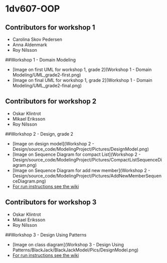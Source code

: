 # 1dv607-OOP


## Contributors for workshop 1
* Carolina Skov Pedersen
* Anna Aldenmark
* Roy Nilsson

##Workshop 1 - Domain Modeling
* [Image on first UML for workshop 1, grade 2](Workshop 1 - Domain Modeling/UML_grade2-first.png)
* [Image on final UML for workshop 1, grade 2](Workshop 1 - Domain Modeling/UML_grade2-final.png)

## Contributors for workshop 2
* Oskar Klintrot
* Mikael Eriksson
* Roy Nilsson

##Workshop 2 - Design, grade 2
* [Image on design model](Workshop 2 - Design/source_code/ModelingProject/Pictures/DesignModel.png)
* [Image on Sequence Diagram for compact List](Workshop 2 - Design/source_code/ModelingProject/Pictures/CompactListSequenceDiagram.png)
* [Image on Sequence Diagram for add new member](Workshop 2 - Design/source_code/ModelingProject/Pictures/AddNewMemberSequenceDiagram.png)
* [For run instructions see the wiki](https://github.com/rn222cx/1dv607-OOP/wiki)

## Contributors for workshop 3
* Oskar Klintrot
* Mikael Eriksson
* Roy Nilsson

##Workshop 3 - Design Using Patterns

* [Image on class diagram](Workshop 3 - Design Using Patterns/BlackJack/BlackJackModel/Pics/DesignModel.png)
* [For run instructions see the wiki](https://github.com/rn222cx/1dv607-OOP/wiki)


